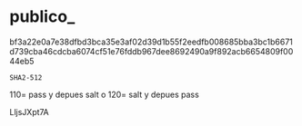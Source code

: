 # publico_

bf3a22e0a7e38dfbd3bca35e3af02d39d1b55f2eedfb008685bba3bc1b6671d739cba46cdcba6074cf51e76fddb967dee8692490a9f892acb6654809f0044eb5

	SHA2-512

 110= pass y depues salt o 120= salt y depues pass


LljsJXpt7A
